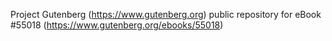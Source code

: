 Project Gutenberg (https://www.gutenberg.org) public repository for
eBook #55018 (https://www.gutenberg.org/ebooks/55018)
